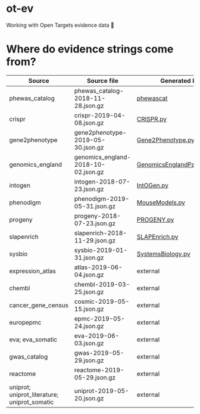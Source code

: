 # ot-ev
Working with Open Targets evidence data 🧐

# Where do evidence strings come from?
| Source | Source file | Generated by | Count | Sample |
| --- | --- | --- | --- | --- |
| phewas_catalog | phewas_catalog-2018-11-28.json.gz | [phewascat](https://github.com/opentargets/evidence_datasource_parsers/tree/master/modules/phewascat) | 56,014 | |
| crispr | crispr-2019-04-08.json.gz | [CRISPR.py](https://github.com/opentargets/evidence_datasource_parsers/blob/master/modules/CRISPR.py) | 1,641 | |
| gene2phenotype | gene2phenotype-2019-05-30.json.gz | [Gene2Phenotype.py](https://github.com/opentargets/evidence_datasource_parsers/blob/master/modules/Gene2Phenotype.py) | 1,589 | |
| genomics_england | genomics_england-2018-10-02.json.gz | [GenomicsEnglandPanelApp.py](https://github.com/opentargets/evidence_datasource_parsers/blob/master/modules/GenomicsEnglandPanelApp.py) | 10,533 | |
| intogen | intogen-2018-07-23.json.gz | [IntOGen.py](https://github.com/opentargets/evidence_datasource_parsers/blob/master/modules/IntOGen.py) | 2,371 | |
| phenodigm | phenodigm-2019-05-31.json.gz | [MouseModels.py](https://github.com/opentargets/evidence_datasource_parsers/blob/master/modules/MouseModels.py) | 500,462 | [animal_model.json](https://github.com/hammer/ot-ev/blob/master/animal_model.json) |
| progeny | progeny-2018-07-23.json.gz | [PROGENY.py](https://github.com/opentargets/evidence_datasource_parsers/blob/master/modules/PROGENY.py) | 308 | |
| slapenrich | slapenrich-2018-11-29.json.gz | [SLAPEnrich.py](https://github.com/opentargets/evidence_datasource_parsers/blob/master/modules/SLAPEnrich.py) | 74,575 | |
| sysbio | sysbio-2019-01-31.json.gz | [SystemsBiology.py](https://github.com/opentargets/evidence_datasource_parsers/blob/master/modules/SystemsBiology.py) | 408 | |
| expression_atlas | atlas-2019-06-04.json.gz | external | 381,141 | [rna_expression.json](https://github.com/hammer/ot-ev/blob/master/rna_expression.json) |
| chembl | chembl-2019-03-25.json.gz | external | 384,783 | [known_drug.json](https://github.com/hammer/ot-ev/blob/master/known_drug.json) |
| cancer_gene_census | cosmic-2019-05-15.json.gz | external | 59,992 | [somatic_mutation.json](https://github.com/hammer/ot-ev/blob/master/somatic_mutation.json) |
| europepmc | epmc-2019-05-24.json.gz | external | 5,438,280 | [literature.json](https://github.com/hammer/ot-ev/blob/master/literature.json) |
| eva; eva_somatic | eva-2019-06-03.json.gz | external | 89,636; 7,057 | |
| gwas_catalog | gwas-2019-05-29.json.gz | external | 157,008 | [genetic_association.json](https://github.com/hammer/ot-ev/blob/master/genetic_association.json) |
| reactome | reactome-2019-05-29.json.gz | external | 10,083 | [affected_pathway.json](https://github.com/hammer/ot-ev/blob/master/affected_pathway.json) |
| uniprot; uniprot_literature; uniprot_somatic | uniprot-2019-05-20.json.gz | external | 28,743; 4,567; 284 | |

